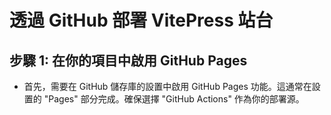 # 透過 GitHub 部署 VitePress 站台
## 步驟 1: 在你的項目中啟用 GitHub Pages
- 首先，需要在 GitHub 儲存庫的設置中啟用 GitHub Pages 功能。這通常在設置的 "Pages" 部分完成。確保選擇 "GitHub Actions" 作為你的部署源。
